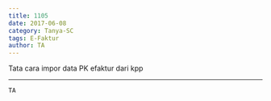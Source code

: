 ```yaml
---
title: 1105
date: 2017-06-08
category: Tanya-SC
tags: E-Faktur
author: TA
---
```


Tata cara impor data PK efaktur dari kpp

---



`TA`

